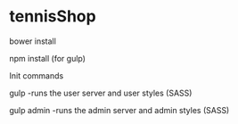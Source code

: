 # tennisShop


bower install

npm install (for gulp)

Init commands

gulp  -runs the user server and user styles (SASS)


gulp admin -runs the admin server and admin styles (SASS)
